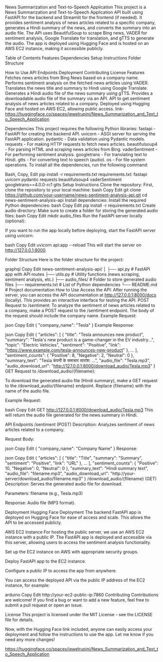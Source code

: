 News Summarization and Text-to-Speech Application
This project is a News Summarization and Text-to-Speech Application API built using FastAPI for the backend and Streamlit for the frontend (if needed). It provides sentiment analysis of news articles related to a specific company, generates a Hindi summary of the news, and converts the summary into an audio file. The API uses BeautifulSoup to scrape Bing news, VADER for sentiment analysis, Google Translate for translation, and gTTS to generate the audio. The app is deployed using Hugging Face and is hosted on an AWS EC2 instance, making it accessible publicly.

Table of Contents
Features
Dependencies
Setup Instructions
Folder Structure

How to Use
API Endpoints
Deployment
Contributing
License
Features
Fetches news articles from Bing News based on a company name.
Performs sentiment analysis on the fetched news articles using VADER.
Translates the news title and summary to Hindi using Google Translate.
Generates a Hindi audio file of the news summary using gTTS.
Provides a downloadable audio file of the summary via an API.
API to get sentiment analysis of news articles related to a company.
Deployed using Hugging Face and hosted on AWS EC2, allowing public access.
link- https://huggingface.co/spaces/jewelrupini/News_Summarization_and_Text_to_Speech_Application

Dependencies
This project requires the following Python libraries:
fastapi - FastAPI for creating the backend API.
uvicorn - ASGI server for serving the FastAPI application.
pydantic - Data validation using Pydantic models.
requests - For making HTTP requests to fetch news articles.
beautifulsoup4 - For parsing HTML and scraping news articles from Bing.
vaderSentiment - For performing sentiment analysis.
googletrans - For translating text to Hindi.
gtts - For converting text to speech (audio).
os - For file system operations.
To install all the dependencies, run the following command:

Bash, Copy, Edit
pip install -r requirements.txt
requirements.txt:
fastapi
uvicorn
pydantic
requests
beautifulsoup4
vaderSentiment
googletrans==4.0.0-rc1
gtts
Setup Instructions
Clone the repository:
First, clone the repository to your local machine:
bash
Copy
Edit
git clone https://github.com/your-username/news-sentiment-analysis-api.git
cd news-sentiment-analysis-api
Install dependencies:
Install the required Python dependencies:
bash
Copy
Edit
pip install -r requirements.txt
Create audio directory:
Make sure to create a folder for storing the generated audio files:
bash
Copy
Edit
mkdir audio_files
Run the FastAPI server locally (optional):

If you want to run the app locally before deploying, start the FastAPI server using uvicorn:

bash
Copy
Edit
uvicorn api:app --reload
This will start the server on http://127.0.0.1:8000.

Folder Structure
Here is the folder structure for the project:

graphql
Copy
Edit
news-sentiment-analysis-api/
│
├── api.py                # FastAPI app with API routes
├── utils.py              # Utility functions (news scraping, sentiment analysis, etc.)
├── audio_files/          # Folder to store generated audio files
├── requirements.txt      # List of Python dependencies
└── README.md             # Project documentation
How to Use
Access the API:
After running the server, you can access the API documentation at http://127.0.0.1:8000/docs (locally). This provides an interactive interface for testing the API.
POST Request to /sentiment:
To analyze the sentiment of news articles related to a company, make a POST request to the /sentiment endpoint. The body of the request should include the company name.
Example Request:

json
Copy
Edit
{
  "company_name": "Tesla"
}
Example Response:

json
Copy
Edit
{
  "articles": [
    {
      "title": "Tesla announces new product",
      "summary": "Tesla's new product is a game-changer in the EV industry...",
      "topic": "Electric Vehicles",
      "sentiment": "Positive",
      "link": "https://www.example.com/tesla-announces-new-product"
    },
    ...
  ],
  "sentiment_counts": {
    "Positive": 8,
    "Negative": 2,
    "Neutral": 0
  },
  "summary_text": "Tesla कंपनी के समाचार सारांश: ...",
  "audio_file": "Tesla.mp3",
  "audio_download_url": "http://127.0.0.1:8000/download_audio/Tesla.mp3"
}
GET Request to /download_audio/{filename}:

To download the generated audio file (Hindi summary), make a GET request to the /download_audio/{filename} endpoint. Replace {filename} with the name of the audio file.

Example Request:

bash
Copy
Edit
GET http://127.0.0.1:8000/download_audio/Tesla.mp3
This will return the audio file generated for the news summary in Hindi.

API Endpoints
/sentiment (POST)
Description: Analyzes sentiment of news articles related to a company.

Request Body:

json
Copy
Edit
{
  "company_name": "Company Name"
}
Response:

json
Copy
Edit
{
  "articles": [
    { "title": "Title", "summary": "Summary", "sentiment": "Positive", "link": "URL" },
    ...
  ],
  "sentiment_counts": {
    "Positive": 10,
    "Negative": 0,
    "Neutral": 0
  },
  "summary_text": "Hindi summary text",
  "audio_file": "filename.mp3",
  "audio_download_url": "http://your-server/download_audio/filename.mp3"
}
/download_audio/{filename} (GET)
Description: Serves the generated audio file for download.

Parameters: filename (e.g., Tesla.mp3)

Response: Audio file (MP3 format).

Deployment
Hugging Face Deployment
The backend FastAPI app is deployed on Hugging Face for ease of access and scale. This allows the API to be accessed publicly.

AWS EC2 Instance
For hosting the public server, we use an AWS EC2 instance with a public IP. The FastAPI app is deployed and accessible via this server, allowing users to access the sentiment analysis functionality.

Set up the EC2 instance on AWS with appropriate security groups.

Deploy FastAPI app to the EC2 instance.

Configure a public IP to access the app from anywhere.

You can access the deployed API via the public IP address of the EC2 instance, for example:

arduino
Copy
Edit
http://your-ec2-public-ip:7860
Contributing
Contributions are welcome! If you find a bug or want to add a new feature, feel free to submit a pull request or open an issue.

License
This project is licensed under the MIT License - see the LICENSE file for details.

Now, with the Hugging Face link included, anyone can easily access your deployment and follow the instructions to use the app. Let me know if you need any more changes!

https://huggingface.co/spaces/jewelrupini/News_Summarization_and_Text_to_Speech_Application







